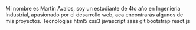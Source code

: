 Mi nombre es Martin Avalos, soy un estudiante de 4to año en Ingenieria Industrial,
apasionado por el desarrollo web,
aca encontrarás algunos de mis proyectos.
Tecnologias
html5 css3 javascript sass git bootstrap react.js

